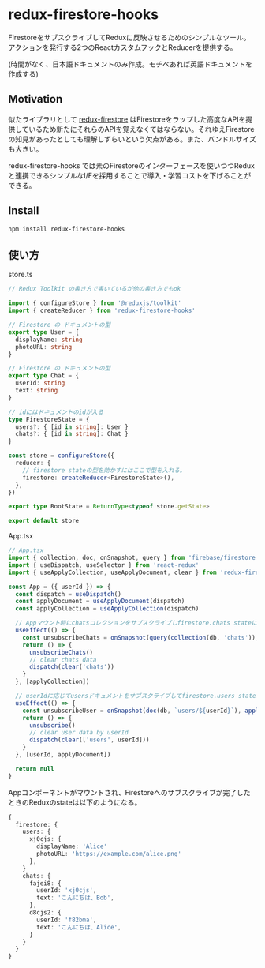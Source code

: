 # redux-firestore-hooks

FirestoreをサブスクライブしてReduxに反映させるためのシンプルなツール。
アクションを発行する2つのReactカスタムフックとReducerを提供する。

(時間がなく、日本語ドキュメントのみ作成。モチベあれば英語ドキュメントを作成する)

## Motivation

似たライブラリとして [redux-firestore](https://github.com/prescottprue/redux-firestore) はFirestoreをラップした高度なAPIを提供しているため新たにそれらのAPIを覚えなくてはならない。それゆえFirestoreの知見があったとしても理解しずらいという欠点がある。また、バンドルサイズも大きい。

redux-firestore-hooks では素のFirestoreのインターフェースを使いつつReduxと連携できるシンプルなI/Fを採用することで導入・学習コストを下げることができる。

## Install

```shell
npm install redux-firestore-hooks
```

## 使い方

store.ts

```ts
// Redux Toolkit の書き方で書いているが他の書き方でもok

import { configureStore } from '@reduxjs/toolkit'
import { createReducer } from 'redux-firestore-hooks'

// Firestore の ドキュメントの型
export type User = {
  displayName: string
  photoURL: string
}

// Firestore の ドキュメントの型
export type Chat = {
  userId: string
  text: string
}

// idにはドキュメントのidが入る
type FirestoreState = {
  users?: { [id in string]: User }
  chats?: { [id in string]: Chat }
}

const store = configureStore({
  reducer: {
    // firestore stateの型を効かすにはここで型を入れる。
    firestore: createReducer<FirestoreState>(),
  },
})

export type RootState = ReturnType<typeof store.getState>

export default store
```

App.tsx

```ts
// App.tsx
import { collection, doc, onSnapshot, query } from 'firebase/firestore'
import { useDispatch, useSelector } from 'react-redux'
import { useApplyCollection, useApplyDocument, clear } from 'redux-firestore-hooks'

const App = ({ userId }) => {
  const dispatch = useDispatch()
  const applyDocument = useApplyDocument(dispatch)
  const applyCollection = useApplyCollection(dispatch)

  // Appマウント時にchatsコレクションをサブスクライブしfirestore.chats stateに反映させる
  useEffect(() => {
    const unsubscribeChats = onSnapshot(query(collection(db, 'chats')), applyCollection('chats'))
    return () => {
      unsubscribeChats()
      // clear chats data
      dispatch(clear('chats'))
    }
  }, [applyCollection])

  // userIdに応じてusersドキュメントをサブスクライブしてfirestore.users stateに反映させる
  useEffect(() => {
    const unsubscribeUser = onSnapshot(doc(db, `users/${userId}`), applyDocument('users'))
    return () => {
      unsubscribe()
      // clear user data by userId
      dispatch(clear(['users', userId]))
    }
  }, [userId, applyDocument])

  return null
}
```

Appコンポーネントがマウントされ、Firestoreへのサブスクライブが完了したときのReduxのstateは以下のようになる。

```ts
{
  firestore: {
    users: {
      xj0cjs: {
        displayName: 'Alice'
        photoURL: 'https://example.com/alice.png'
      },
    }
    chats: {
      fajei8: {
        userId: 'xj0cjs',
        text: 'こんにちは、Bob',
      },
      d8cjs2: {
        userId: 'f82bma',
        text: 'こんにちは、Alice',
      }
    }
  }
}
```


